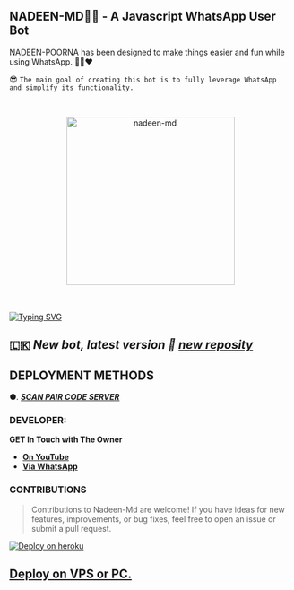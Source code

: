 ## NADEEN-MD👨‍💻 - A Javascript WhatsApp User Bot
NADEEN-POORNA has been designed to make things easier and fun while using WhatsApp. 👨‍💻❤️

😎 `The main goal of creating this bot is to fully leverage WhatsApp and simplify its functionality.`

<br>
<p align="center">  
  <a href="https://telegra.ph/file/c7ce95554df8fcfa85680.jpg">
    <img alt="nadeen-md" height="300" src="https://telegra.ph/file/c7ce95554df8fcfa85680.jpg">
    
  
  </a>
</p>  



<br>
<br>
<a href="https://git.io/typing-svg"><img src="https://readme-typing-svg.demolab.com?font=Black+Ops+One&size=50&pause=1000&color=7600bc&center=true&width=910&height=100&lines=THANKS FOR USESING +NADEEN-MD;MULTI+DEVICE+WHATSAPP+BOT;CREATED+BY+NADEEN+POORNA;👨‍💻💝ŋąɖɛɛŋ 🇧​​🇴​​🇹💝👨‍💻​" alt="Typing SVG" /></a>
  </p>

## 🇱🇰 ***New bot, latest version 🎉 [new reposity](https://github.com/Nadeenpoorna-max/NADEEN-MD/)***

 ## DEPLOYMENT METHODS


●. ***[SCAN PAIR CODE SERVER](https://pair-web-public.koyeb.app/)***

### DEVELOPER:
**GET In Touch with The Owner**
- [**On YouTube**](https://youtube.com/@DINKA_FILMS)
- [**Via WhatsApp**](https://wa.me/94711451319)

### CONTRIBUTIONS 
> Contributions to Nadeen-Md are welcome! If you have ideas for new features, improvements, or bug fixes, feel free to open an issue or submit a pull request.

[![Deploy on heroku](https://www.herokucdn.com/deploy/button.svg)](https://dashboard.heroku.com/new?button-url=https://github.com/Nadeenpoorna-max/NADEEN-MD&template=https://github.com/Nadeenpoorna-max/NADEEN-MD.git)

## [Deploy on VPS or PC.](https://github.com/Nadeenpoorna-max/NADEEN-MD/blob/main/deploy-on-vps.md)
  
  
  </a>
</p>  
